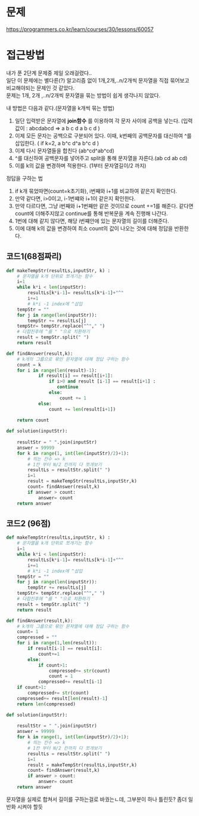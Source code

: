 # 문제
https://programmers.co.kr/learn/courses/30/lessons/60057
# 접근방법

내가 푼 2단계 문제중 제일 오래걸렸다..   
일단 이 문제에는 별다른(?) 알고리즘 없이 1개,2개,..n/2개씩 문자열을 직접 묶어보고 비교해야되는 문제인 것 같았다.   
문제는 1개, 2개 ,..n/2개씩 문자열을 묶는 방법이 쉽게 생각나지 않았다.    

내 방법은 다음과 같다.(문자열을 k개씩 묶는 방법)   
1. 일단 입력받은 문자열에 __join함수__ 를 이용하여 각 문자 사이에 공백을 넣는다. (입력값이 : abcdabcd => a b c d a b c d )   
2. 이제 모든 문자는 공백으로 구분되어 있다. 이때, k번째의 공백문자를 대신하여 ^를 삽입한다. ( if k=2, a b^c d^a b^c d )   
3. 이제 다시 문자열들을 합친다 (ab^cd^ab^cd)
4. ^를 대신하여 공백문자를 넣어주고 split을 통해 문자열을 자른다.(ab cd ab cd)   
5. 이를 k의 값을 변경하며 적용한다. (1부터 문자열길이/2 까지)   

정답을 구하는 법
1. if k개 묶었따면(count=k초기화), i번째와 i+1를 비교하여 같은지 확인한다.   
2. 만약 같다면, i>0이고, i-1번쨰와 i+1이 같은지 확인한다.   
3. 만약 다르다면, 그냥 i번째와 i+1번째만 같은 것이므로 count +=1를 해준다. 같다면 count에 더해주지않고 continue를 통해 반복문을 계속 진행해 나간다.   
4. 1번에 대해 같지 않다면, 해당 i번쨰안에 있는 문자열의 길이를 더해준다.    
5. 이에 대해 k의 값을 변경하여 최소 count의 값이 나오는 것에 대해 정답을 반환한다.   

## 코드1(68점짜리)
``` python
def makeTempStr(resultLs,inputStr, k) :
    # 문자열을 k개 단위로 쪼개기는 함수
    i=1
    while k*i < len(inputStr):
        resultLs[k*i-1]= resultLs[k*i-1]+"^"
        i+=1
        # k*i -1 index에 ^삽입
    tempStr = ""
    for j in range(len(inputStr)):
        tempStr += resultLs[j]
    tempStr= tempStr.replace("^"," ")
    # 다합친후에 ^를 " "으로 치환하기
    result = tempStr.split(" ")
    return result

def findAnswer(result,k):
    # k개의 그룹으로 묶인 문자열에 대해 정답 구하는 함수
    count = k
    for i in range(len(result)-1):
            if result[i] == result[i+1]:
                if i>0 and result [i-1] == result[i+1] :
                   continue
                else: 
                    count += 1
            else:
                count += len(result[i+1])
    
    return count

def solution(inputStr):
    
    resultStr = " ".join(inputStr)
    answer = 99999
    for k in range(1, int(len(inputStr)/2)+1):
        # 띄는 칸수 => k
        # 1칸 부터 N/2 칸까지 다 쪼개보기
        resultLs = resultStr.split(" ")
        i=1
        result = makeTempStr(resultLs,inputStr,k)        
        count= findAnswer(result,k)      
        if answer > count:
            answer= count         
    return answer
```
## 코드2 (96점)
```python
def makeTempStr(resultLs,inputStr, k) :
    # 문자열을 k개 단위로 쪼개기는 함수
    i=1
    while k*i < len(inputStr):
        resultLs[k*i-1]= resultLs[k*i-1]+"^"
        i+=1
        # k*i -1 index에 ^삽입
    tempStr = ""
    for j in range(len(inputStr)):
        tempStr += resultLs[j]
    tempStr= tempStr.replace("^"," ")
    # 다합친후에 ^를 " "으로 치환하기
    result = tempStr.split(" ")
    return result

def findAnswer(result,k):
    # k개의 그룹으로 묶인 문자열에 대해 정답 구하는 함수
    count= 1
    compressed = ""
    for i in range(1,len(result)):
        if result[i-1] == result[i]:
            count+=1
        else:
            if count>1:
                compressed+= str(count)
                count = 1
            compressed+= result[i-1]   
    if count>1:
        compressed+= str(count)
    compressed+= result[len(result)-1]
    return len(compressed)

def solution(inputStr):
    
    resultStr = " ".join(inputStr)
    answer = 99999
    for k in range(1, int(len(inputStr)/2)+1):
        # 띄는 칸수 => k
        # 1칸 부터 N/2 칸까지 다 쪼개보기
        resultLs = resultStr.split(" ")
        i=1
        result = makeTempStr(resultLs,inputStr,k)        
        count= findAnswer(result,k)      
        if answer > count:
            answer= count         
    return answer
```
문자열을 실제로 합쳐서 길이를 구하는걸로 바궜는ㄴ데, 그부분이 하나 틀린듯? 좀더 일반화 시켜야 할듯
